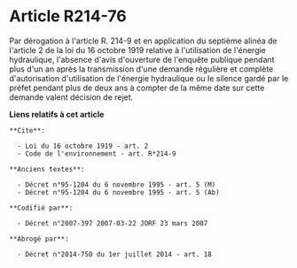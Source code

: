 # Article R214-76

Par dérogation à l'article R. 214-9 et en application du septième alinéa de l'article 2 de la loi du 16 octobre 1919 relative
à l'utilisation de l'énergie hydraulique, l'absence d'avis d'ouverture de l'enquête publique pendant plus d'un an après la
transmission d'une demande régulière et complète d'autorisation d'utilisation de l'énergie hydraulique ou le silence gardé
par le préfet pendant plus de deux ans à compter de la même date sur cette demande valent décision de rejet.

**Liens relatifs à cet article**

	**Cite**:

	  - Loi du 16 octobre 1919 - art. 2
	  - Code de l'environnement - art. R*214-9

	**Anciens textes**:

	  - Décret n°95-1204 du 6 novembre 1995 - art. 5 (M)
	  - Décret n°95-1204 du 6 novembre 1995 - art. 5 (Ab)

	**Codifié par**:

	  - Décret n°2007-397 2007-03-22 JORF 23 mars 2007

	**Abrogé par**:

	  - Décret n°2014-750 du 1er juillet 2014 - art. 18
